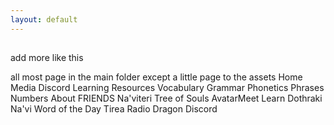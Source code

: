 ```yaml
---
layout: default
---
```


## 
add more like this 

all most page in the main folder except a little page to the assets
Home
Media
Discord
Learning Resources
Vocabulary
Grammar
Phonetics
Phrases
Numbers
About
FRIENDS
Na'viteri
Tree of Souls
AvatarMeet
Learn Dothraki
Na'vi Word of the Day
Tirea Radio
Dragon Discord